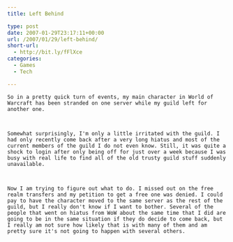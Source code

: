 ```yaml
---
title: Left Behind

type: post
date: 2007-01-29T23:17:11+00:00
url: /2007/01/29/left-behind/
short-url:
  - http://bit.ly/fFlXce
categories:
  - Games
  - Tech

---
```

<div class='microid-mailto+http:sha1:84aee140e902f0b608c38ac42776be16dfc718ad'>
  
    So in a pretty quick turn of events, my main character in World of Warcraft has been stranded on one server while my guild left for another one.
  
  
  
    Somewhat surprisingly, I'm only a little irritated with the guild. I had only recently come back after a very long hiatus and most of the current members of the guild I do not even know. Still, it was quite a shock to login after only being off for just over a week because I was busy with real life to find all of the old trusty guild stuff suddenly unavailable.
  
  
  
    Now I am trying to figure out what to do. I missed out on the free realm transfers and my petition to get a free one was denied. I could pay to have the character moved to the same server as the rest of the guild, but I really don't know if I want to bother. Several of the people that went on hiatus from WoW about the same time that I did are going to be in the same situation if they do decide to come back, but I really am not sure how likely that is with many of them and am pretty sure it's not going to happen with several others.
  
